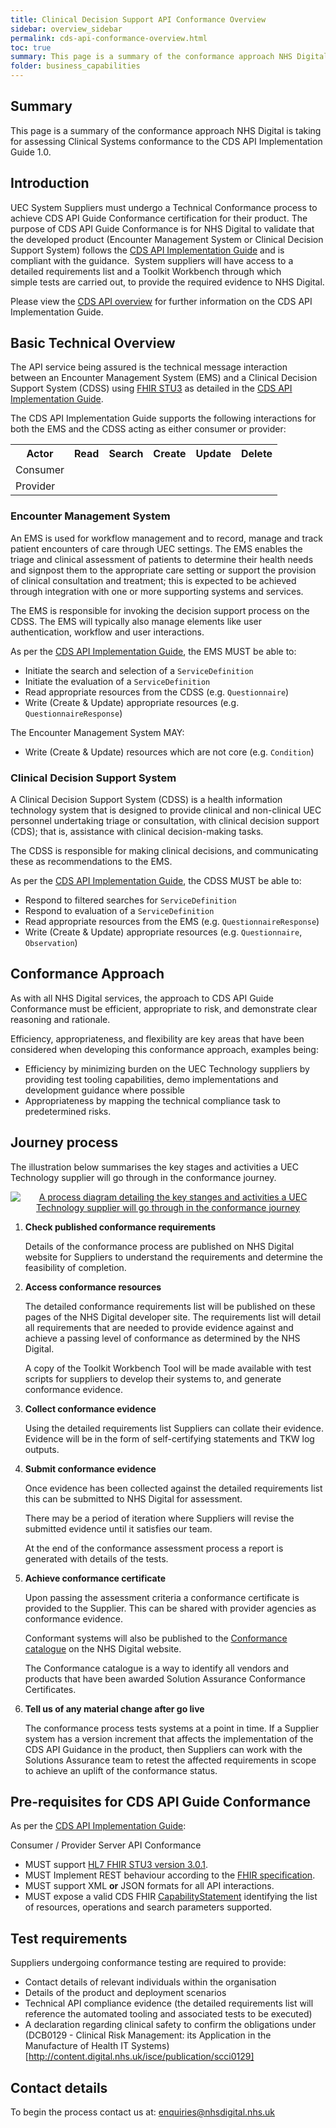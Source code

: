 ```yaml
---
title: Clinical Decision Support API Conformance Overview
sidebar: overview_sidebar
permalink: cds-api-conformance-overview.html
toc: true
summary: This page is a summary of the conformance approach NHS Digital is taking for assessing Clinical Systems conformance to the CDS API Implementation Guide 1.0.
folder: business_capabilities
---
```


## Summary
This page is a summary of the conformance approach NHS Digital is taking for assessing Clinical Systems conformance to the CDS API Implementation Guide 1.0.

## Introduction
UEC System Suppliers must undergo a Technical Conformance process to achieve CDS API Guide Conformance certification for their product. The purpose of CDS API Guide Conformance is for NHS Digital to validate that the developed product (Encounter Management System or Clinical Decision Support System) follows the <a href="https://developer.nhs.uk/apis/cds-api-1-0-0/">CDS API Implementation Guide</a> and is compliant with the guidance.  System suppliers will have access to a detailed requirements list and a Toolkit Workbench through which simple tests are carried out, to provide the required evidence to NHS Digital.

Please view the <a href="https://developer.nhs.uk/apis/uec-tech-standards/cds-api-overview.html">CDS API overview</a> for further information on the CDS API Implementation Guide.

## Basic Technical Overview
The API service being assured is the technical message interaction between an Encounter Management System (EMS) and a Clinical Decision Support System (CDSS) using <a href="http://www.hl7.org/fhir/STU3/summary.html">FHIR STU3</a> as detailed in the <a href="https://developer.nhs.uk/apis/cds-api-1-0-0/">CDS API Implementation Guide</a>. 

The CDS API Implementation Guide supports the following interactions for both the EMS and the CDSS acting as either consumer or provider:

<table>
  <tr>
    <th>Actor</th>
    <th>Read</th>
    <th>Search</th>
    <th>Create</th>
    <th>Update</th>
    <th>Delete</th>
  </tr>
  <tr>
    <td>Consumer</td>
    <td class="text-center"><i class="fa fa-check text-success"></i></td>
    <td class="text-center"><i class="fa fa-check text-success"></i></td>
    <td class="text-center"><i class="fa fa-check text-success"></i></td>
    <td class="text-center"><i class="fa fa-check text-success"></i></td>
    <td class="text-center"><i class="fa fa-times text-danger"></i></td>
  </tr>
  <tr>
    <td>Provider</td>
    <td class="text-center"><i class="fa fa-times text-danger"></i></td>
    <td class="text-center"><i class="fa fa-times text-danger"></i></td>
    <td class="text-center"><i class="fa fa-check text-success"></i></td>
    <td class="text-center"><i class="fa fa-check text-success"></i></td>
    <td class="text-center"><i class="fa fa-times text-danger"></i></td>
  </tr>
</table>


### Encounter Management System
An EMS is used for workflow management and to record, manage and track patient encounters of care through UEC settings. The EMS enables the triage and clinical assessment of patients to determine their health needs and signpost them to the appropriate care setting or support the provision of clinical consultation and treatment; this is expected to be achieved through integration with one or more supporting systems and services.

The EMS is responsible for invoking the decision support process on the CDSS. The EMS will typically also manage elements like user authentication, workflow and user interactions.

As per the <a href="https://developer.nhs.uk/apis/cds-api-1-0-0/overview_concepts.html">CDS API Implementation Guide</a>, the EMS MUST be able to:

- Initiate the search and selection of a <code>ServiceDefinition</code>
- Initiate the evaluation of a <code>ServiceDefinition</code>
- Read appropriate resources from the CDSS (e.g. <code>Questionnaire</code>)
- Write (Create & Update) appropriate resources (e.g. <code>QuestionnaireResponse</code>)

The Encounter Management System MAY:
- Write (Create & Update) resources which are not core (e.g. <code>Condition</code>)

### Clinical Decision Support System
A Clinical Decision Support System (CDSS) is a health information technology system that is designed to provide clinical and non-clinical UEC personnel undertaking triage or consultation, with clinical decision support (CDS); that is, assistance with clinical decision-making tasks.

The CDSS is responsible for making clinical decisions, and communicating these as recommendations to the EMS.

As per the <a href="https://developer.nhs.uk/apis/cds-api-1-0-0/overview_concepts.html">CDS API Implementation Guide</a>, the CDSS MUST be able to:

- Respond to filtered searches for <code>ServiceDefinition</code>
- Respond to evaluation of a <code>ServiceDefinition</code>
- Read appropriate resources from the EMS (e.g. <code>QuestionnaireResponse</code>)
- Write (Create & Update) appropriate resources (e.g. <code>Questionnaire</code>, <code>Observation</code>)

## Conformance Approach
As with all NHS Digital services, the approach to CDS API Guide Conformance must be efficient, appropriate to risk, and demonstrate clear reasoning and rationale.

Efficiency, appropriateness, and flexibility are key areas that have been considered when developing this conformance approach, examples being:

- Efficiency by minimizing burden on the UEC Technology suppliers by providing test tooling capabilities, demo implementations and development guidance where possible
- Appropriateness by mapping the technical compliance task to predetermined risks.


## Journey process
The illustration below summarises the key stages and activities a UEC Technology supplier will go through in the conformance journey.

<p style="text-align:center;">
    <a href="images/cds-api-conformance-process-overview.jpg">
        <img src="images/cds-api-conformance-process-overview.jpg" alt="A process diagram detailing the key stanges and activities a UEC Technology supplier will go through in the conformance journey" title="CDS API Conformance process overview" usemap="#conformance-process-overview">
    </a>
</p>
<!-- <map name="conformance-process-overview">
    <area target="" alt="1" title="1" href="http://google.com" coords="16,18,302,19,396,105,299,197,17,197" shape="poly">
    <area target="" alt="2" title="2" href="" coords="317,17,626,15,721,104,624,194,313,195,411,104" shape="poly">
    <area target="" alt="3" title="3" href="" coords="643,13,947,15,1044,104,952,191,642,192,733,105" shape="poly">
    <area target="" alt="4" title="4" href="" coords="21,484,300,484,395,570,296,660,23,659" shape="poly">
    <area target="" alt="5" title="5" href="http://google.co.uk" coords="317,485,614,485,711,568,613,660,310,658,406,571" shape="poly">
    <area target="" alt="6" title="6" href="" coords="634,482,945,482,1041,571,946,657,624,659,722,568" shape="poly">
</map> -->

<ol>
    <li>
        <strong>Check published conformance requirements</strong><br>
        <p>Details of the conformance process are published on NHS Digital website for Suppliers to understand the requirements and determine the feasibility of completion.</p>
    </li>
    <li>
        <strong>Access conformance resources</strong><br>
        <p>The detailed conformance requirements list will be published on these pages of the NHS Digital developer site. The requirements list will detail all requirements that are needed to provide evidence against and achieve a passing level of conformance as determined by the NHS Digital.</p>
        <p>A copy of the Toolkit Workbench Tool will be made available with test scripts for suppliers to develop their systems to, and generate conformance evidence.</p>
    </li>
    <li>
        <strong>Collect conformance evidence</strong><br>
        <p>Using the detailed requirements list Suppliers can collate their evidence. Evidence will be in the form of self-certifying statements and TKW log outputs.</p>
    </li>
    <li>
        <strong>Submit conformance evidence</strong><br>
        <p>Once evidence has been collected against the detailed requirements list this can be submitted to NHS Digital for assessment.</p>
        <p>There may be a period of iteration where Suppliers will revise the submitted evidence until it satisfies our team.</p>
        <p>At the end of the conformance assessment process a report is generated with details of the tests.</p>
    </li>
    <li>
        <strong>Achieve conformance certificate</strong><br>
        <p>Upon passing the assessment criteria a conformance certificate is provided to the Supplier. This can be shared with provider agencies as conformance evidence.</p>
        <p>Conformant systems will also be published to the <a href="https://digital.nhs.uk/services/interoperability-toolkit/conformance/conformance-catalogue">Conformance catalogue</a> on the NHS Digital website.</p>
        <p>The Conformance catalogue is a way to identify all vendors and products that have been awarded Solution Assurance Conformance Certificates.</p>
    </li>
    <li>
        <strong>Tell us of any material change after go live</strong>
        <br>
        <p>The conformance process tests systems at a point in time. If a Supplier system has a version increment that affects the implementation of the CDS API Guidance in the product, then Suppliers can work with the Solutions Assurance team to retest the affected requirements in scope to achieve an uplift of the conformance status.</p>
    </li>
</ol>


## Pre-requisites for CDS API Guide Conformance
As per the <a href="https://developer.nhs.uk/apis/cds-api-1-0-0/api_overview.html">CDS API Implementation Guide</a>:

Consumer / Provider Server API Conformance
<ul>
    <li>MUST support <a href="https://www.hl7.org/fhir/stu3/">HL7 FHIR STU3 version 3.0.1</a>.</li>
    <li>MUST Implement REST behaviour according to the <a href="http://www.hl7.org/fhir/STU3/http.html">FHIR specification</a>.</li>
    <li>MUST support XML <strong>or</strong> JSON formats for all API interactions.</li>
    <li>MUST expose a valid CDS FHIR <a href="https://www.hl7.org/fhir/STU3/capabilitystatement.html">CapabilityStatement</a> identifying the list of resources, operations and search parameters supported.</li>
</ul>

## Test requirements
Suppliers undergoing conformance testing are required to provide:

- Contact details of relevant individuals within the organisation
- Details of the product and deployment scenarios
- Technical API compliance evidence (the detailed requirements list will reference the automated tooling and associated tests to be executed)
- A declaration regarding clinical safety to confirm the obligations under (DCB0129 - Clinical Risk Management: its Application in the Manufacture of Health IT Systems)[http://content.digital.nhs.uk/isce/publication/scci0129]


## Contact details

To begin the process contact us at: <a href="mailto:enquiries@nhsdigital.nhs.uk">enquiries@nhsdigital.nhs.uk</a>

